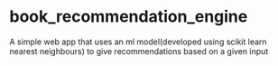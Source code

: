 # book_recommendation_engine
A simple web app that uses an ml model(developed using scikit learn nearest neighbours) to give recommendations based on a given input
